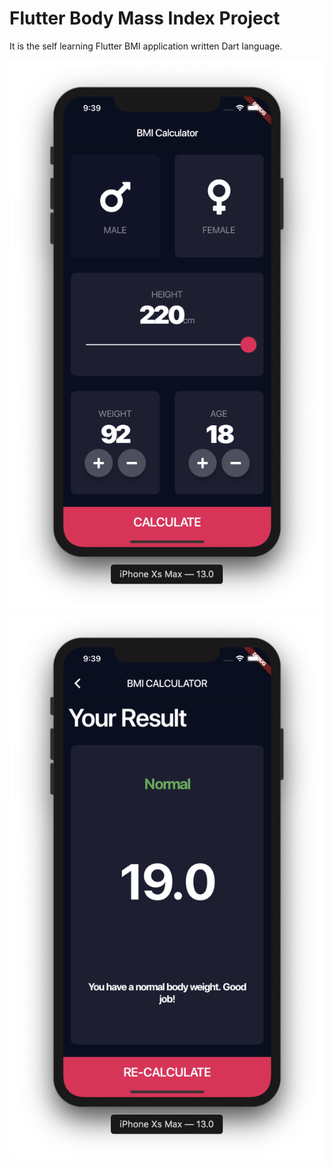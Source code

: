 <h1>Flutter Body Mass Index Project</h1>

It is the self learning Flutter BMI application written Dart language.

![alt text](https://github.com/atalayasa/FlutterBMICalculator/blob/master/assets/app1.png)
![alt text](https://github.com/atalayasa/FlutterBMICalculator/blob/master/assets/app2.png)
